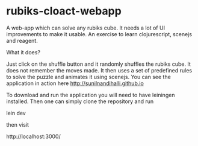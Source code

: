 rubiks-cloact-webapp
====================
A web-app which can solve any rubiks cube. It needs a lot of UI improvements to make it usable. An exercise to learn clojurescript, scenejs and reagent.

What it does?

Just click on the shuffle button and it randomly shuffles the rubiks cube. It does not remember the moves made. It then
uses a set of predefined rules to solve the puzzle and animates it using scenejs. You can see the application  in action here
http://sunilnandihalli.github.io

To download and run the application you will need to have leiningen installed. Then one can simply clone the repository and
run 

lein dev

then visit 

http://localhost:3000/
